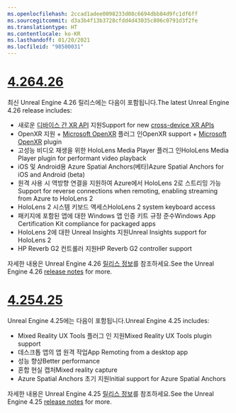 ```yaml
---
ms.openlocfilehash: 2ccad1adee0098233d08c6694dbb84d9fc1df6ff
ms.sourcegitcommit: d3a3b4f13b3728cfdd4d43035c806c0791d3f2fe
ms.translationtype: HT
ms.contentlocale: ko-KR
ms.lasthandoff: 01/20/2021
ms.locfileid: "98580031"
---
```

# <a name="426"></a>[<span data-ttu-id="ee425-101">4.26</span><span class="sxs-lookup"><span data-stu-id="ee425-101">4.26</span></span>](#tab/ue426)

<span data-ttu-id="ee425-102">최신 Unreal Engine 4.26 릴리스에는 다음이 포함됩니다.</span><span class="sxs-lookup"><span data-stu-id="ee425-102">The latest Unreal Engine 4.26 release includes:</span></span>
* <span data-ttu-id="ee425-103">새로운 [디바이스 간 XR API](../unreal-porting.md) 지원</span><span class="sxs-lookup"><span data-stu-id="ee425-103">Support for new [cross-device XR APIs](../unreal-porting.md)</span></span>
* <span data-ttu-id="ee425-104">OpenXR 지원 + [Microsoft OpenXR](https://github.com/microsoft/Microsoft-OpenXR-Unreal) 플러그 인</span><span class="sxs-lookup"><span data-stu-id="ee425-104">OpenXR support + [Microsoft OpenXR](https://github.com/microsoft/Microsoft-OpenXR-Unreal) plugin</span></span> 
* <span data-ttu-id="ee425-105">고성능 비디오 재생을 위한 HoloLens Media Player 플러그 인</span><span class="sxs-lookup"><span data-stu-id="ee425-105">HoloLens Media Player plugin for performant video playback</span></span>
* <span data-ttu-id="ee425-106">iOS 및 Android용 Azure Spatial Anchors(베타)</span><span class="sxs-lookup"><span data-stu-id="ee425-106">Azure Spatial Anchors for iOS and Android (beta)</span></span>
* <span data-ttu-id="ee425-107">원격 사용 시 역방향 연결을 지원하여 Azure에서 HoloLens 2로 스트리밍 가능</span><span class="sxs-lookup"><span data-stu-id="ee425-107">Support for reverse connections when remoting, enabling streaming from Azure to HoloLens 2</span></span>
* <span data-ttu-id="ee425-108">HoloLens 2 시스템 키보드 액세스</span><span class="sxs-lookup"><span data-stu-id="ee425-108">HoloLens 2 system keyboard access</span></span>
* <span data-ttu-id="ee425-109">패키지에 포함된 앱에 대한 Windows 앱 인증 키트 규정 준수</span><span class="sxs-lookup"><span data-stu-id="ee425-109">Windows App Certification Kit compliance for packaged apps</span></span>
* <span data-ttu-id="ee425-110">HoloLens 2에 대한 Unreal Insights 지원</span><span class="sxs-lookup"><span data-stu-id="ee425-110">Unreal Insights support for HoloLens 2</span></span>
* <span data-ttu-id="ee425-111">HP Reverb G2 컨트롤러 지원</span><span class="sxs-lookup"><span data-stu-id="ee425-111">HP Reverb G2 controller support</span></span>

<span data-ttu-id="ee425-112">자세한 내용은 Unreal Engine 4.26 <a href="https://docs.unrealengine.com/Support/Builds/ReleaseNotes/4_26/index.html" target="_blank" title="Unreal Engine 4.26 릴리스 정보">릴리스 정보</a>를 참조하세요.</span><span class="sxs-lookup"><span data-stu-id="ee425-112">See the Unreal Engine 4.26 <a href="https://docs.unrealengine.com/Support/Builds/ReleaseNotes/4_26/index.html" target="_blank" title="Unreal Engine 4.26 release notes">release notes</a> for more.</span></span> 


# <a name="425"></a>[<span data-ttu-id="ee425-113">4.25</span><span class="sxs-lookup"><span data-stu-id="ee425-113">4.25</span></span>](#tab/ue425)

<span data-ttu-id="ee425-114">Unreal Engine 4.25에는 다음이 포함됩니다.</span><span class="sxs-lookup"><span data-stu-id="ee425-114">Unreal Engine 4.25 includes:</span></span>
* <span data-ttu-id="ee425-115">Mixed Reality UX Tools 플러그 인 지원</span><span class="sxs-lookup"><span data-stu-id="ee425-115">Mixed Reality UX Tools plugin support</span></span>
* <span data-ttu-id="ee425-116">데스크톱 앱의 앱 원격 작업</span><span class="sxs-lookup"><span data-stu-id="ee425-116">App Remoting from a desktop app</span></span>
* <span data-ttu-id="ee425-117">성능 향상</span><span class="sxs-lookup"><span data-stu-id="ee425-117">Better performance</span></span>
* <span data-ttu-id="ee425-118">혼합 현실 캡처</span><span class="sxs-lookup"><span data-stu-id="ee425-118">Mixed reality capture</span></span>
* <span data-ttu-id="ee425-119">Azure Spatial Anchors 초기 지원</span><span class="sxs-lookup"><span data-stu-id="ee425-119">Initial support for Azure Spatial Anchors</span></span>

<span data-ttu-id="ee425-120">자세한 내용은 Unreal Engine 4.25 <a href="https://docs.unrealengine.com/Support/Builds/ReleaseNotes/4_25/index.html" target="_blank" title="Unreal Engine 4.25 릴리스 정보">릴리스 정보</a>를 참조하세요.</span><span class="sxs-lookup"><span data-stu-id="ee425-120">See the Unreal Engine 4.25 <a href="https://docs.unrealengine.com/Support/Builds/ReleaseNotes/4_25/index.html" target="_blank" title="Unreal Engine 4.25 release notes">release notes</a> for more.</span></span>